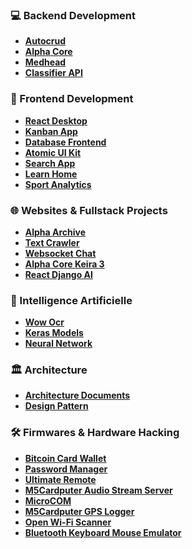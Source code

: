 ### 💻 Backend Development

- **[Autocrud](https://github.com/geo-tp/AutoCrud)**
- **[Alpha Core](https://github.com/The-Alpha-Project/alpha-core)**
- **[Medhead](https://github.com/geo-tp/Medhead)**
- **[Classifier API](https://github.com/geo-tp/Image-Classifier-Django-API)**

### 🌄 Frontend Development

- **[React Desktop](https://github.com/geo-tp/React-Desktop)**
- **[Kanban App](https://github.com/geo-tp/DragDropKanban)**
- **[Database Frontend](https://github.com/geo-tp/053-Database-Frontend)**
- **[Atomic UI Kit](https://github.com/geo-tp/Atomic-Design-Blue-Wave-Ui-Kit)**
- **[Search App](https://github.com/geo-tp/Les-Petits-Plats)**
- **[Learn Home](https://github.com/geo-tp/Learn-Home)**
- **[Sport Analytics](https://github.com/geo-tp/SportSee)**

### 🌐 Websites & Fullstack Projects

- **[Alpha Archive](https://github.com/geo-tp/Alpha-archives-website)**
- **[Text Crawler](https://github.com/geo-tp/Text-Crawler-Website)**
- **[Websocket Chat](https://github.com/geo-tp/Websocket-Chat)**
- **[Alpha Core Keira 3](https://github.com/geo-tp/Alpha-Core-Keira3)**
- **[React Django AI](https://github.com/geo-tp/React-Django-AI)**

### 🤖 Intelligence Artificielle

- **[Wow Ocr](https://github.com/geo-tp/wow-ocr)**
- **[Keras Models](https://github.com/geo-tp/Keras-Colaboratory-Models)**
- **[Neural Network](https://github.com/geo-tp/Simple-Neural-Network)**

### 🏛️ Architecture

- **[Architecture Documents](https://github.com/geo-tp/Software-Architecture)**
- **[Design Pattern](https://github.com/geo-tp/TypeScript-Design-Patterns)**

### 🛠️ Firmwares & Hardware Hacking

- **[Bitcoin Card Wallet](https://github.com/geo-tp/Bitcoin-Card-Wallet)**
- **[Password Manager](https://github.com/geo-tp/Password-Manager)**
- **[Ultimate Remote](https://github.com/geo-tp/Ultimate-Remote)**
- **[M5Cardputer Audio Stream Server](https://github.com/geo-tp/M5Cardputer-Audio-Stream-Server)**
- **[MicroCOM](https://github.com/geo-tp/MicroCOM)**
- **[M5Cardputer GPS Logger](https://github.com/geo-tp/M5Cardputer-GPS-Logger)**
- **[Open Wi-Fi Scanner](https://github.com/geo-tp/Open-Wifi-Scanner)**
- **[Bluetooth Keyboard Mouse Emulator](https://github.com/geo-tp/Bluetooth-Keyboard-Mouse-Emulator)**


